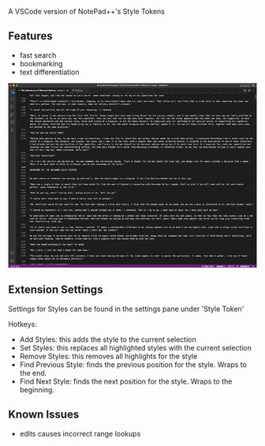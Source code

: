 A VSCode version of NotePad++'s Style Tokens

## Features
- fast search
- bookmarking
- text differentiation

![Style and navigate text](./images/public.gif)

## Extension Settings
Settings for Styles can be found in the settings pane under 'Style Token'

Hotkeys:
- Add Styles: this adds the style to the current selection
- Set Styles: this replaces all highlighted styles with the current selection
- Remove Styles: this removes all highlights for the style
- Find Previous Style: finds the previous position for the style. Wraps to the end.
- Find Next Style: finds the next position for the style. Wraps to the beginning.

## Known Issues
- edits causes incorrect range lookups